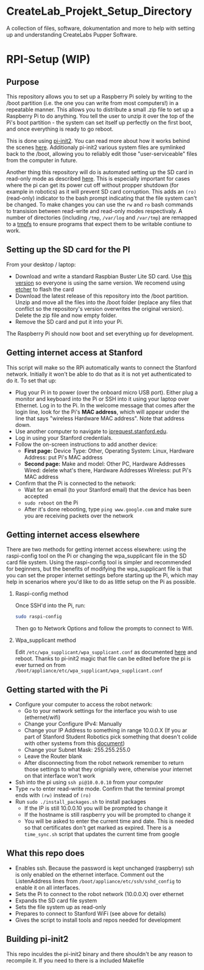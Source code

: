 # CreateLab_Projekt_Setup_Directory
A collection of files, software, dokumentation and more to help with setting up and understanding CreateLabs Pupper Software.

RPI-Setup (WIP)
========

Purpose
-------
This repository allows you to set up a Raspberry Pi solely by writing to the /boot partition (i.e.  the one you can write from most computers!) in a repeatable manner. This allows you to distribute a small .zip file to set up a Raspberry Pi to do anything.  You tell the user to unzip it over the top of the Pi's boot partition - the system can set itself up perfectly on the first boot, and once everything is ready to go reboot.

This is done using [pi-init2](src/projects.bytemark.co.uk/pi-init2/init.go). You can read more about how it works behind the scenes [here](https://blog.bytemark.co.uk/2016/01/04/setting-up-a-raspberry-pi-perfectly-on-the-first-boot). Additionaly pi-init2 various system files are symlinked back to the /boot, allowing you to reliably edit those "user-serviceable" files from the computer in future. 

Another thing this repository will do is automated setting up the SD card in read-only mode as described [here](https://learn.adafruit.com/read-only-raspberry-pi). This is especially important for cases where the pi can get its power cut off without propper shutdown (for example in robotics) as it will prevent SD card corruption. This adds an `(ro)` (read-only) indicator to the bash prompt indicating that the file system can't be changed. To make changes you can use the `rw` and `ro` bash commands to transision between read-write and read-only modes respectivaly. A number of directories (including `/tmp`, `/var/log` and `/var/tmp`) are remapped to a [tmpfs](https://en.wikipedia.org/wiki/Tmpfs) to ensure programs that expect them to be writable contiune to work.

Setting up the SD card for the PI
-------------
From your desktop / laptop:

* Download and write a standard Raspbian Buster Lite SD card. Use [this version](https://slack-files.com/T0RAWRCGY-FQG7WTSBH-eb9549ed22) so everyone is using the same version. We recomend using [etcher](https://www.balena.io/etcher/) to flash the card
* Download the latest release of this repository into the /boot partition. Unzip and move all the files into the /boot folder (replace any files that conflict so the repository's version overwrites the original version). Delete the zip file and now empty folder.
* Remove the SD card and put it into your Pi.

The Raspberry Pi should now boot and set everything up for development. 

Getting internet access at Stanford
-------------
This script will make so the RPi automatically wants to connect the Stanford network. Initially it won't be able to do that as it is not yet authenticated to do it. To set that up:

- Plug your Pi in to power (over the onboard micro USB port). Either plug a monitor and keyboard into the Pi or SSH into it using your laptop over Ethernet. Log in to the Pi. In the welcome message that comes after the login line, look for the Pi's **MAC address**, which will appear under the line that says "wireless Hardware MAC address". Note that address down.
- Use another computer to navigate to [iprequest.stanford.edu](http://iprequest.stanford.edu).
- Log in using your Stanford credentials.
- Follow the on-screen instructions to add another device:
   - **First page:** Device Type: Other, Operating System: Linux, Hardware Address: put Pi's MAC address
   - **Second page:** Make and model: Other PC, Hardware Addresses Wired: delete what's there, Hardware Addresses Wireless: put Pi's MAC address
- Confirm that the Pi is connected to the network:
   - Wait for an email (to your Stanford email) that the device has been accepted
   - `sudo reboot` on the Pi
   - After it's done rebooting, type `ping www.google.com` and make sure you are receiving packets over the network

Getting internet access elsewhere
-------------
There are two methods for getting internet access elsewhere: using the raspi-config tool on the Pi or changing the wpa_supplicant file in the SD card file system. Using the raspi-config tool is simpler and recommended for beginners, but the benefits of modifying the wpa_supplicant file is that you can set the proper internet settings before starting up the Pi, which may help in scenarios where you'd like to do as little setup on the Pi as possible. 

1. Raspi-config method
	
	Once SSH'd into the Pi, run:
	```bash
	sudo raspi-config
	```
	Then go to Network Options and follow the prompts to connect to Wifi.
2. Wpa_supplicant method
	
	Edit `/etc/wpa_supplicant/wpa_supplicant.conf` as documented [here](https://linux.die.net/man/5/wpa_supplicant.conf) and reboot. Thanks to pi-init2 magic that file can be edited before the pi is ever turned on from `/boot/appliance/etc/wpa_supplicant/wpa_supplicant.conf`


Getting started with the Pi
-------------
- Configure your computer to access the robot network:
	- Go to your network settings for the interface you wish to use (ethernet/wifi)
	- Change your Configure IPv4: Manually
	- Change your IP Address to something in range 10.0.0.X (If you ar part of Stanford Student Robotics pick something that doesn't colide with other systems from this [document](https://docs.google.com/spreadsheets/d/1pqduUwYa1_sWiObJDrvCCz4Al3pl588ytE4u-Dwa6Pw/edit?usp=sharing))
	- Change your Subnet Mask: 255.255.255.0
	- Leave the Router blank
	- After disconnecting from the robot network remember to return those settings to what they orignially were, otherwise your internet on that interface won't work
- Ssh into the pi using `ssh pi@10.0.0.10` from your computer
- Type `rw` to enter read-write mode. Confirm that the terminal prompt ends with `(rw)` instead of `(ro)`
- Run `sudo ./install_packages.sh` to install packages
	- If the IP is still 10.0.0.10 you will be prompted to change it
	- If the hostname is still raspberry you will be prompted to change it
	- You will be asked to enter the current time and date. This is needed so that certificates don't get marked as expired. There is a `time_sync.sh` script that updates the current time from google

What this repo does
-------------
- Enables ssh. Because the password is kept unchanged (raspberry) ssh is only enabled on the ethernet interface. Comment out the ListenAddress lines from `/boot/appliance/etc/ssh/sshd_config` to enable it on all interfaces.
- Sets the Pi to connect to the robot network (10.0.0.X) over ethernet
- Expands the SD card file system
- Sets the file system up as read-only
- Prepares to connect to Stanford WiFi (see above for details)
- Gives the script to install tools and repos needed for development


Building pi-init2
-----------------
This repo inculdes the pi-init2 binary and there shouldn't be any reason to recompile it. If you need to there is a included Makefile
